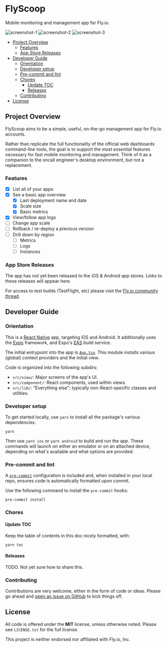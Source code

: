 # FlyScoop

Mobile monitoring and management app for Fly.io.


![screenshot-1](https://user-images.githubusercontent.com/390829/194562517-13bb694a-8dfd-47e8-9b59-881b1c7a5f5a.png) ![screenshot-2](https://user-images.githubusercontent.com/390829/194562512-5198ac93-ed47-44f4-8034-b062e2f5e9d7.png) ![screenshot-3](https://user-images.githubusercontent.com/390829/194562516-aba626df-6d9f-4531-a02e-eda800337674.png)

<!-- START doctoc generated TOC please keep comment here to allow auto update -->
<!-- DON'T EDIT THIS SECTION, INSTEAD RE-RUN doctoc TO UPDATE -->

- [Project Overview](#project-overview)
  - [Features](#features)
  - [App Store Releases](#app-store-releases)
- [Developer Guide](#developer-guide)
  - [Orientation](#orientation)
  - [Developer setup](#developer-setup)
  - [Pre-commit and lint](#pre-commit-and-lint)
  - [Chores](#chores)
    - [Update TOC](#update-toc)
    - [Releases](#releases)
  - [Contributing](#contributing)
- [License](#license)

<!-- END doctoc generated TOC please keep comment here to allow auto update -->

## Project Overview

FlyScoop aims to be a simple, useful, on-the-go management app for Fly.io accounts.

Rather than replicate the full functionality of the official web dashboards command-line tools, the goal is to support the _most essential_ features necessary for fast mobile monitoring and management. Think of it as a companion to the oncall engineer's desktop environment, but not a replacement.

### Features

- [x] List all of your apps
- [x] See a basic app overview
  - [x] Last deployment name and date
  - [x] Scale size
  - [x] Basic metrics
- [x] View/follow app logs
- [ ] Change app scale
- [ ] Rollback / re-deploy a previous version
- [ ] Drill down by region
  - [ ] Metrics
  - [ ] Logs
  - [ ] Instances

### App Store Releases

The app has not yet been released to the iOS & Android app stores. Links to these releases will appear here.

For access to test builds (TestFlight, etc) please visit the [Fly.io community thread](https://community.fly.io/t/flyscoop-mobile-app-for-monitoring-managing-fly-io-resources/4071).

## Developer Guide

### Orientation

This is a [React Native](https://reactnative.dev/) app, targeting iOS and Android. It additionally uses the [Expo](https://expo.dev/) framework, and Expo's [EAS](https://expo.dev/eas) build service.

The initial entrypoint into the app is [`App.tsx`](https://github.com/mik3y/flyscoop/blob/main/App.tsx). This module installs various (global) context providers and the initial view.

Code is organized into the following subdirs:

* `src/view/`: Major screens of the app's UI.
* `src/component/`: React components, used within views.
* `src/lib/`: "Everything else"; typically non-React-specific classes and utilities.

### Developer setup

To get started locally, use `yarn` to install all the package's various dependencies.

```
yarn
```

Then use `yarn ios` or `yarn android` to build and run the app. These commands will launch on either an emulator or on an attached device, depending on what's available and what options are provided.

### Pre-commit and lint

A [`pre-commit`](https://pre-commit.com/) configuration is included and, when installed in your local repo, ensures code is automatically formatted upon commit.

Use the following command to install the `pre-commit` hooks:

```
pre-commit install
```

### Chores

#### Update TOC

Keep the table of contents in this doc nicely formatted, with:

```
yarn toc
```

#### Releases

TODO. Not yet sure how to share this.

### Contributing

Contributions are very welcome, either in the form of code or ideas. Please go ahead and [open an issue on GitHub](https://github.com/mik3y/flyscoop/issues) to kick things off.

## License

All code is offered under the **MIT** license, unless otherwise noted.  Please see `LICENSE.txt` for the full license.

This project is neither endorsed nor affiliated with Fly.io, Inc.
